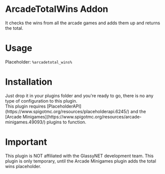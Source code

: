 # ArcadeTotalWins Addon
It checks the wins from all the arcade games and adds them up and returns the total.

# Usage
Placeholder: `%arcadetotal_wins%`

# Installation
<p>Just drop it in your plugins folder and you're ready to go, there is no any type of configuration to this plugin. <br />
This plugin requires [PlaceholderAPI](https://www.spigotmc.org/resources/placeholderapi.6245/) and the [Arcade Minigames](https://www.spigotmc.org/resources/arcade-minigames.49093/) plugins to function.</p>

# Important
This plugin is NOT affiliated with the GlassyNET development team.
This plugin is only temporary, until the Arcade Minigames plugin adds the total wins placeholder.
